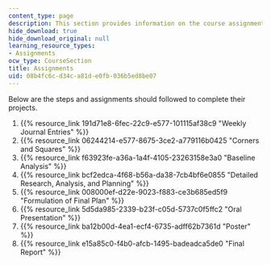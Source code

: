 ```yaml
---
content_type: page
description: This section provides information on the course assignments.
hide_download: true
hide_download_original: null
learning_resource_types:
- Assignments
ocw_type: CourseSection
title: Assignments
uid: 08b4fc6c-d34c-a81d-e0fb-036b5ed8be07
---
```


Below are the steps and assignments should followed to complete their projects.

1.  {{% resource_link 191d71e8-6fec-22c9-e577-101115af38c9 "Weekly Journal Entries" %}}
2.  {{% resource_link 06244214-e577-8675-3ce2-a779116b0425 "Corners and Squares" %}}
3.  {{% resource_link f63923fe-a36a-1a4f-4105-23263158e3a0 "Baseline Analysis" %}}
4.  {{% resource_link bcf2edca-4f68-b56a-da38-7cb4bf6e0855 "Detailed Research, Analysis, and Planning" %}}
5.  {{% resource_link 008000ef-d22e-9023-f883-ce3b685ed5f9 "Formulation of Final Plan" %}}
6.  {{% resource_link 5d5da985-2339-b23f-c05d-5737c0f5ffc2 "Oral Presentation" %}}
7.  {{% resource_link ba12b00d-4ea1-ecf4-6735-adff62b7361d "Poster" %}}
8.  {{% resource_link e15a85c0-f4b0-afcb-1495-badeadca5de0 "Final Report" %}}